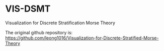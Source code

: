 # VIS-DSMT

Visualization for Discrete Stratification Morse Theory

The original github repository is: https://github.com/leong1016/Visualization-for-Discrete-Stratified-Morse-Theory